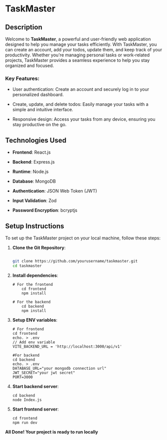 # TaskMaster

## Description

Welcome to **TaskMaster**, a powerful and user-friendly web application designed to help you manage your tasks efficiently. With TaskMaster, you can create an account, add your todos, update them, and keep track of your productivity. Whether you're managing personal tasks or work-related projects, TaskMaster provides a seamless experience to help you stay organized and focused.

### Key Features:

- User authentication: Create an account and securely log in to your personalized dashboard.

- Create, update, and delete todos: Easily manage your tasks with a simple and intuitive interface.

- Responsive design: Access your tasks from any device, ensuring you stay productive on the go.

## Technologies Used

- **Frontend**: React.js

- **Backend**: Express.js

- **Runtime**: Node.js

- **Database**: MongoDB

- **Authentication**: JSON Web Token (JWT)

- **Input Validation**: Zod

- **Password Encryption**: bcryptjs

## Setup Instructions

To set up the TaskMaster project on your local machine, follow these steps:

1.  **Clone the Git Repository**:

    ```bash

    git clone https://github.com/yourusername/taskmaster.git
    cd taskmaster

    ```

2.  **Install dependencies**:

        # For the frontend
        	cd frontend
        	npm install

        # For the backend
        	cd backend
        	npm install

3.  **Setup ENV variables**:

        # For frontend
        cd frontend
        echo. > .env
        // Add env variable
        VITE_BACKEND_URL = 'http://localhost:3000/api/v1'

        #For backend
        cd backend
        echo. > .env
        DATABASE_URL="your mongodb connection url"
        JWT_SECRET="your jwt secret"
        PORT=3000

4.  **Start backend server**:

        cd backend
        node Index.js

5.  **Start frontend server**:

        cd frontend
        npm run dev

**All Done! Your project is ready to run locally**

